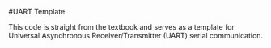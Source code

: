 #UART Template

This code is straight from the textbook and serves as a template for Universal Asynchronous Receiver/Transmitter (UART) serial communication.
